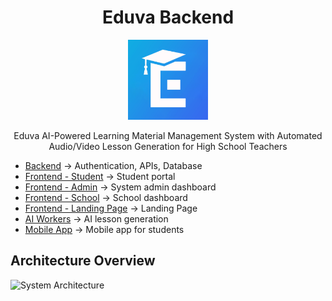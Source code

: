 <h1 align="center">Eduva Backend</h1>
<p align="center">
    <img src="docs/images/eduva-logo.png" alt="Logo" height="128" width="128"/>
</p>
<p align="center">
    Eduva AI-Powered Learning Material Management System with Automated Audio/Video Lesson Generation for High School Teachers
</p>

- [Backend](https://github.com/tranduckhuy/eduva-backend) → Authentication, APIs, Database
- [Frontend - Student](https://github.com/tranduckhuy/eduva-frontend) → Student portal
- [Frontend - Admin](https://github.com/tranduckhuy/eduva-admin) → System admin dashboard
- [Frontend - School](https://github.com/tranduckhuy/eduva/eduva-school) → School dashboard
- [Frontend - Landing Page](https://github.com/qcode95/eduva-landing) → Landing Page
- [AI Workers](https://github.com/tranduckhuy/eduva-ai-generator) → AI lesson generation
- [Mobile App](https://github.com/TrongHuy0104/eduva-mobile) → Mobile app for students

## Architecture Overview

![System Architecture](docs/images/EDUVA-SA.drawio.png)

